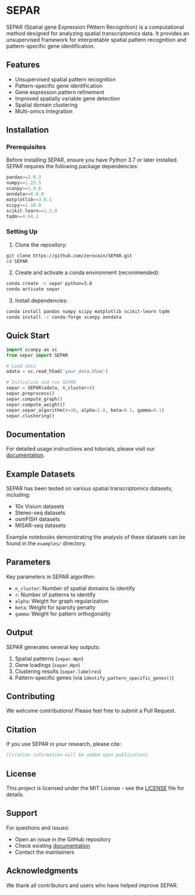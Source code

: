 # SEPAR

SEPAR (Spatial gene Expression PAttern Recognition) is a computational method designed for analyzing spatial transcriptomics data. It provides an unsupervised framework for interpretable spatial pattern recognition and pattern-specific gene identification.

## Features

* Unsupervised spatial pattern recognition
* Pattern-specific gene identification
* Gene expression pattern refinement
* Improved spatially variable gene detection
* Spatial domain clustering
* Multi-omics Integration

## Installation

### Prerequisites

Before installing SEPAR, ensure you have Python 3.7 or later installed. SEPAR requires the following package dependencies:

```python
pandas>=2.0.3
numpy>=1.23.5
scanpy>=1.9.6
anndata>=0.8.0
matplotlib>=3.6.1
scipy>=1.10.0
scikit-learn>=1.2.0
tqdm>=4.64.1
```

### Setting Up

1. Clone the repository:
```bash
git clone https://github.com/zerovain/SEPAR.git
cd SEPAR
```

2. Create and activate a conda environment (recommended):
```bash
conda create -n separ python=3.8
conda activate separ
```

3. Install dependencies:
```bash
conda install pandas numpy scipy matplotlib scikit-learn tqdm
conda install -c conda-forge scanpy anndata
```

## Quick Start

```python
import scanpy as sc
from separ import SEPAR

# Load data
adata = sc.read_h5ad('your_data.h5ad')

# Initialize and run SEPAR
separ = SEPAR(adata, n_cluster=8)
separ.preprocess()
separ.compute_graph()
separ.compute_weight()
separ.separ_algorithm(r=30, alpha=1.0, beta=0.1, gamma=0.1)
separ.clustering()
```

## Documentation

For detailed usage instructions and tutorials, please visit our [documentation](https://separ.readthedocs.io/).

## Example Datasets

SEPAR has been tested on various spatial transcriptomics datasets, including:
- 10x Visium datasets
- Stereo-seq datasets
- osmFISH datasets
- MISAR-seq datasets

Example notebooks demonstrating the analysis of these datasets can be found in the `examples/` directory.

## Parameters

Key parameters in SEPAR algorithm:
- `n_cluster`: Number of spatial domains to identify
- `r`: Number of patterns to identify
- `alpha`: Weight for graph regularization
- `beta`: Weight for sparsity penalty
- `gamma`: Weight for pattern orthogonality

## Output

SEPAR generates several key outputs:
1. Spatial patterns (`separ.Wpn`)
2. Gene loadings (`separ.Hpn`)
3. Clustering results (`separ.labelres`)
4. Pattern-specific genes (via `identify_pattern_specific_genes()`)

## Contributing

We welcome contributions! Please feel free to submit a Pull Request.

## Citation

If you use SEPAR in your research, please cite:
```bibtex
[Citation information will be added upon publication]
```

## License

This project is licensed under the MIT License - see the [LICENSE](LICENSE) file for details.

## Support

For questions and issues:
- Open an issue in the GitHub repository
- Check existing [documentation](https://separ.readthedocs.io/)
- Contact the maintainers

## Acknowledgments

We thank all contributors and users who have helped improve SEPAR.
